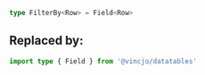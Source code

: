 ```ts
type FilterBy<Row> = Field<Row>
```


## Replaced by: 

```ts
import type { Field } from '@vincjo/datatables'
```
